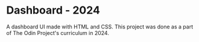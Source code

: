 <h1>Dashboard - 2024</h1>
<p>A dashboard UI made with HTML and CSS. This project was done as a part of The Odin Project's curriculum in 2024.</p>